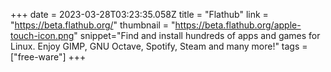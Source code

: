 +++
date = 2023-03-28T03:23:35.058Z
title = "Flathub"
link = "https://beta.flathub.org/"
thumbnail = "https://beta.flathub.org/apple-touch-icon.png"
snippet="Find and install hundreds of apps and games for Linux. Enjoy GIMP, GNU Octave, Spotify, Steam and many more!"
tags = ["free-ware"]
+++
